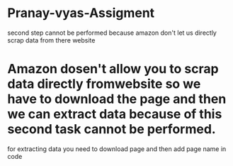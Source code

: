 # Pranay-vyas-Assigment
second step cannot be performed because amazon don't let us directly scrap data from there website


# Amazon dosen't allow you to scrap data directly fromwebsite so we have to download the page and then we can extract data because  of this second task cannot be performed.

for extracting data you need to download page and then add page name in code 
